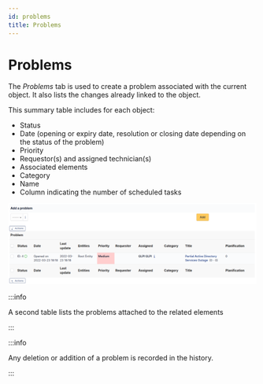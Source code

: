 ```yaml
---
id: problems
title: Problems
---
```


# Problems

The *Problems* tab is used to create a problem associated with the
current object. It also lists the changes already linked to the object.

This summary table includes for each object:

- Status
- Date (opening or expiry date, resolution or closing date depending on
  the status of the problem)
- Priority
- Requestor(s) and assigned technician(s)
- Associated elements
- Category
- Name
- Column indicating the number of scheduled tasks

![Creation and list of associated problems](../../assets/modules/tabs/images/problems.png)

:::info

A second table lists the problems attached to the related elements

:::

:::info

Any deletion or addition of a problem is recorded in the history.

:::
